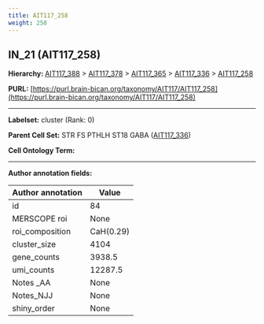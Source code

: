 ```yaml
---
title: AIT117_258
weight: 258
---
```

## IN_21 (AIT117_258)
<b>Hierarchy: </b>
[AIT117_388](../AIT117_388) >
[AIT117_378](../AIT117_378) >
[AIT117_365](../AIT117_365) >
[AIT117_336](../AIT117_336) >
[AIT117_258](../AIT117_258)

**PURL:** [https://purl.brain-bican.org/taxonomy/AIT117/AIT117_258](https://purl.brain-bican.org/taxonomy/AIT117/AIT117_258)

---


**Labelset:** cluster (Rank: 0)

**Parent Cell Set:** STR FS PTHLH ST18 GABA ([AIT117_336](../AIT117_336))



**Cell Ontology Term:** 

[MARKER GENES.]: #


---

[TRANSFERRED ANNOTATIONS.]: #


[AUTHOR ANNOTATION FIELDS.]: #


**Author annotation fields:**

| Author annotation | Value |
|-------------------|-------|
|id|84|
|MERSCOPE roi|None|
|roi_composition|CaH(0.29) | CaB(0.22) | PuC(0.18) | PuR(0.18) | CaT(0.07)|
|cluster_size|4104|
|gene_counts|3938.5|
|umi_counts|12287.5|
|Notes _AA|None|
|Notes_NJJ|None|
|shiny_order|None|
